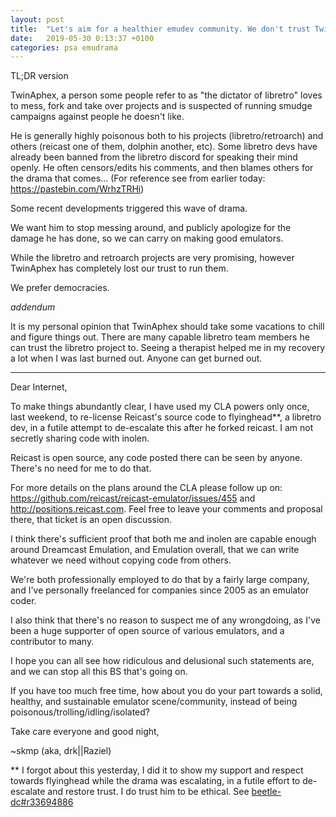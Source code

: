 ```yaml
---
layout: post
title:  "Let's aim for a healthier emudev community. We don't trust TwinAphex to run libretro/retroarch anymore."
date:   2019-05-30 0:13:37 +0100
categories: psa emudrama
---
```

TL;DR version

TwinAphex, a person some people refer to as "the dictator of libretro" loves to mess, fork and take over projects and is suspected of running smudge campaigns against people he doesn't like.

He is generally highly poisonous both to his projects (libretro/retroarch) and others (reicast one of them, dolphin another, etc). Some libretro devs have already been banned from the libretro discord for speaking their mind openly. He often censors/edits his comments, and then blames others for the drama that comes...
(For reference see from earlier today: https://pastebin.com/WrhzTRHi)

Some recent developments triggered this wave of drama.

We want him to stop messing around, and publicly apologize for the damage he has done, so we can carry on making good emulators.

While the libretro and retroarch projects are very promising, however TwinAphex has completely lost our trust to run them.

We prefer democracies.

*addendum*

It is my personal opinion that TwinAphex should take some vacations to chill and figure things out. There are many capable libretro team members he can trust the libretro project to. Seeing a therapist helped me in my recovery a lot when I was last burned out. Anyone can get burned out.

---

Dear Internet,

To make things abundantly clear, I have used my CLA powers only once, last weekend, to re-license Reicast's source code to flyinghead**, a libretro dev, in a futile attempt to de-escalate this after he forked reicast. I am not secretly sharing code with inolen. 

Reicast is open source, any code posted there can be seen by anyone. There's no need for me to do that.

For more details on the plans around the CLA please follow up on: https://github.com/reicast/reicast-emulator/issues/455 and http://positions.reicast.com. Feel free to leave your comments and proposal there, that ticket is an open discussion.

I think there's sufficient proof that both me and inolen are capable enough around Dreamcast Emulation, and Emulation overall, that we can write whatever we need without copying code from others.

We're both professionally employed to do that by a fairly large company, and I've personally freelanced for companies since 2005 as an emulator coder.

I also think that there's no reason to suspect me of any wrongdoing, as I've been a huge supporter of open source of various emulators, and a contributor to many.

I hope you can all see how ridiculous and delusional such statements are, and we can stop all this BS that's going on.

If you have too much free time, how about you do your part towards a solid, healthy, and sustainable emulator scene/community, instead of being poisonous/trolling/idling/isolated?

Take care everyone and good night,

~skmp (aka, drk||Raziel)

** I forgot about this yesterday, I did it to show my support and respect towards flyinghead while the drama was escalating, in a futile effort to de-escalate and restore trust. I do trust him to be ethical. See [beetle-dc#r33694886](https://github.com/libretro/beetle-dc/commit/9d0847c33bfa460621ea3311e416b25a300f062d#r33694886)
